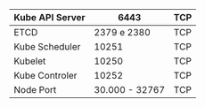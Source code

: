 
| Kube API Server | 6443           | TCP |
| --------------- | -------------- | --- |
| ETCD            | 2379 e 2380    | TCP |
| Kube Scheduler  | 10251          | TCP |
| Kubelet         | 10250          | TCP |
| Kube Controler  | 10252          | TCP |
|   Node Port     | 30.000 - 32767 | TCP |
